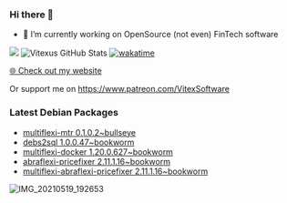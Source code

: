 ### Hi there 👋

- 🔭 I’m currently working on OpenSource  (not even) FinTech software

![](https://komarev.com/ghpvc/?username=Vitexus)
![Vitexus GitHub Stats](https://github-readme-stats.vercel.app/api?username=Vitexus&show_icons=true)
[![wakatime](https://wakatime.com/badge/user/5abba9ca-813e-43ac-9b5f-b1cfdf3dc1c7.svg)](https://wakatime.com/@5abba9ca-813e-43ac-9b5f-b1cfdf3dc1c7)

<p><a href="https://vitexsoftware.cz">🌐 Check out my website</a></p>

Or support me on https://www.patreon.com/VitexSoftware

### Latest Debian Packages
<!-- DEBIAN-PACKAGES-LIST:START -->
- [multiflexi-mtr 0.1.0.2~bullseye](https://repo.vitexsoftware.com/package.php?package=multiflexi-mtr)
- [debs2sql 1.0.0.47~bookworm](https://repo.vitexsoftware.com/package.php?package=debs2sql)
- [multiflexi-docker 1.20.0.627~bookworm](https://repo.vitexsoftware.com/package.php?package=multiflexi-docker)
- [abraflexi-pricefixer 2.11.1.16~bookworm](https://repo.vitexsoftware.com/package.php?package=abraflexi-pricefixer)
- [multiflexi-abraflexi-pricefixer 2.11.1.16~bookworm](https://repo.vitexsoftware.com/package.php?package=multiflexi-abraflexi-pricefixer)
<!-- DEBIAN-PACKAGES-LIST:END -->

![IMG_20210519_192653](https://user-images.githubusercontent.com/2621130/120022731-1bd48900-bfed-11eb-90f9-4f88f560b8b7.jpg)

<!--
**Vitexus/Vitexus** is a ✨ _special_ ✨ repository because its `README.md` (this file) appears on your GitHub profile.

Here are some ideas to get you started:

- 🌱 I’m currently learning ...
- 👯 I’m looking to collaborate on ...
- 🤔 I’m looking for help with ...
- 💬 Ask me about ...
- 📫 How to reach me: ...
- 😄 Pronouns: ...
- ⚡ Fun fact: ...
-->


